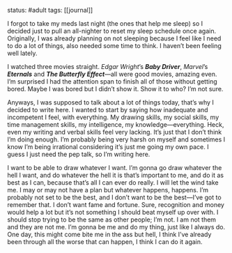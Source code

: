 status: #adult 
tags: [[journal]]

I forgot to take my meds last night (the ones that help me sleep) so I decided just to pull an all-nighter to reset my sleep schedule once again. Originally, I was already planning on not sleeping because I feel like I need to do a lot of things, also needed some time to think. I haven’t been feeling well lately.

I watched three movies straight. *Edgar Wright*’s ***Baby Driver***, *Marvel*’s ***Eternals*** and ***The Butterfly Effect***—all were good movies, amazing even. I’m surprised I had the attention span to finish all of those without getting bored. Maybe I was bored but I didn’t show it. Show it to who? I’m not sure.

Anyways, I was supposed to talk about a lot of things today, that’s why I decided to write here. I wanted to start by saying how inadequate and incompetent I feel, with everything. My drawing skills, my social skills, my time management skills, my intelligence, my knowledge—everything. Heck, even my writing and verbal skills feel very lacking. It’s just that I don’t think I’m doing enough. I’m probably being very harsh on myself and sometimes I know I’m being irrational considering it’s just me going my own pace. I guess I just need the pep talk, so I’m writing here.

I want to be able to draw whatever I want. I’m gonna go draw whatever the hell I want, and do whatever the hell it is that’s important to me, and do it as best as I can, because that’s all I can ever do really. I will let the wind take me. I may or may not have a plan but whatever happens, happens. I’m probably not set to be the best, and I don’t want to be the best—I’ve got to remember that. I don’t want fame and fortune. Sure, recognition and money would help a lot but it’s not something I should beat myself up over with. I should stop trying to be the same as other people; I’m not. I am not them and they are not me. I’m gonna be me and do my thing, just like I always do. One day, this might come bite me in the ass but hell, I think I’ve already been through all the worse that can happen, I think I can do it again.
